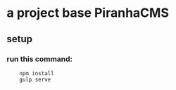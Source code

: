 # a project base PiranhaCMS

## setup
### run this command:
```
    npm install 
    gulp serve 
    
```